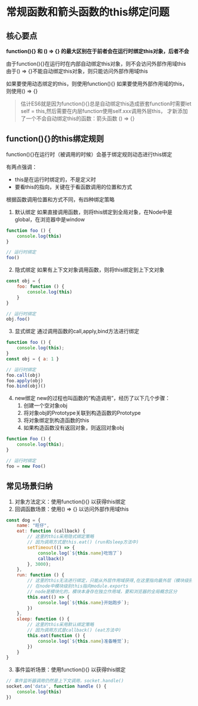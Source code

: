 # 常规函数和箭头函数的this绑定问题

## 核心要点
**function(){} 和 () => {} 的最大区别在于前者会在运行时绑定this对象，后者不会**

由于function(){}在运行时在内部自动绑定this对象，则不会访问外部作用域this
由于() => {}不能自动绑定this对象，则只能访问外部作用域this

如果要使用动态绑定的this，则使用function(){}
如果要使用外部作用域的this，则使用() => {}

> 估计ES6就是因为function(){}总是自动绑定this造成嵌套function时需要let self = this,然后需要在内层function使用self.xxx调用外层this，
> 才新添加了一个不会自动绑定this的函数：箭头函数 () => {}

## function(){}的this绑定规则
function(){}在运行时（被调用的时候）会基于绑定规则动态进行this绑定

有两点强调：
- this是在运行时绑定的，不是定义时
- 要看this的指向，关键在于看函数调用的位置和方式

根据函数调用位置和方式不同，有四种绑定策略

1. 默认绑定
如果直接调用函数，则将this绑定到全局对象，在Node中是global，在浏览器中是window
```javascript
function foo () {
    console.log(this)
}

// 运行时绑定
foo()
```

2. 隐式绑定
如果有上下文对象调用函数，则将this绑定到上下文对象
```javascript
const obj = {
    foo: function () {
        console.log(this)
    }
}

// 运行时绑定
obj.foo()
```

3. 显式绑定
通过调用函数的call,apply,bind方法进行绑定
```javascript
function foo () {
    console.log(this);
}
const obj = { a: 1 }

// 运行时绑定
foo.call(obj)
foo.apply(obj)
foo.bind(obj)()
```

4. new绑定
new的过程也叫函数的“构造调用”，经历了以下几个步骤：
    1. 创建一个空对象obj
    2. 将对象obj的Prototype关联到构造函数的Prototype
    3. 将对象绑定到构造函数的this
    4. 如果构造函数没有返回对象，则返回对象obj
```javascript
function Foo () {
    console.log(this);
}

// 运行时绑定
foo = new Foo()
```

## 常见场景归纳

1. 对象方法定义：使用function(){} 以获得this绑定
2. 回调函数场景：使用() => {} 以访问外部作用域this
```javascript
const dog = {
    name: "旺仔",
    eat: function (callback) {
        // 这里的this采用隐式绑定策略
        // 因为调用方式是this.eat() (run和sleep方法中)
        setTimeout(() => {
            console.log(`${this.name}吃饱了`)
            callback()
        }, 3000);
    },
    run: function () {
        // 这里的this无法进行绑定，只能从外层作用域获得,在这里指向最外层（模块级别）this
        // 在node中模块级别this指向module.exports
        // node是模块化的，模块本身存在独立作用域，要和浏览器的全局概念区分
        this.eat(() => {
            console.log(`${this.name}开始跑步`);
        })
    },
    sleep: function () {
        // 这里的this采用默认绑定策略
        // 因为调用方式是callback() (eat方法中)
        this.eat(function () {
            console.log(`${this.name}准备睡觉`);
        })
    }
}
```

3. 事件监听场景：使用function(){} 以获得this绑定
```javascript
// 事件监听器调用仍然是上下文调用，socket.handle()
socket.on('data', function handle () {
    console.log(this)
})
```